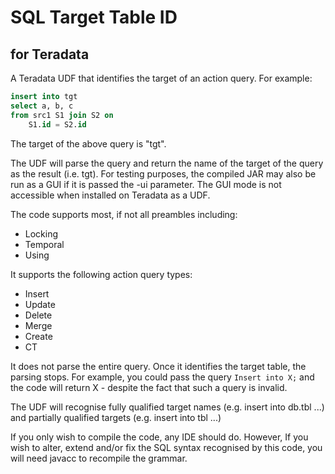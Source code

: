 # SQL Target Table ID
## for Teradata

A Teradata UDF that identifies the target of an action query. For example:

```sql
insert into tgt  
select a, b, c  
from src1 S1 join S2 on  
    S1.id = S2.id  
```

The target of the above query is "tgt".

The UDF will parse the query and return the name of the target of the query as the result (i.e. tgt).
For testing purposes, the compiled JAR may also be run as a GUI if it is passed the -ui parameter.
The GUI mode is not accessible when installed on Teradata as a UDF.

The code supports most, if not all preambles including:
* Locking
* Temporal
* Using

It supports the following action query types:
* Insert
* Update
* Delete
* Merge
* Create
* CT

It does not parse the entire query. Once it identifies the target table, the parsing stops.
For example, you could pass the query `Insert into X;` and the code will return X - despite the fact that such a query is invalid.

The UDF will recognise fully qualified target names (e.g. insert into db.tbl ...) and partially qualified targets (e.g. insert into tbl ...)

If you only wish to compile the code, any IDE should do.
However, If you wish to alter, extend and/or fix the SQL syntax recognised by this code, you will need javacc to recompile the grammar.
